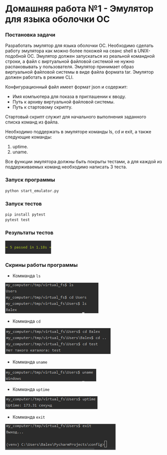# Домашняя работа №1 - Эмулятор для языка оболочки ОС
### Постановка задачи

Разработать эмулятор для языка оболочки ОС. Необходимо сделать работу
эмулятора как можно более похожей на сеанс shell в UNIX-подобной ОС.
Эмулятор должен запускаться из реальной командной строки, а файл с
виртуальной файловой системой не нужно распаковывать у пользователя.
Эмулятор принимает образ виртуальной файловой системы в виде файла формата
tar. Эмулятор должен работать в режиме CLI.

Конфигурационный файл имеет формат json и содержит:
- Имя компьютера для показа в приглашении к вводу.
- Путь к архиву виртуальной файловой системы.
- Путь к стартовому скрипту.

Стартовый скрипт служит для начального выполнения заданного списка
команд из файла.

Необходимо поддержать в эмуляторе команды ls, cd и exit, а также
следующие команды:
1. uptime.
2. uname.

Все функции эмулятора должны быть покрыты тестами, а для каждой из
поддерживаемых команд необходимо написать 3 теста.

### Запуск программы
```bash
python start_emulator.py
```

### Запуск тестов

```bash
pip install pytest
pytest test
```
### Результаты тестов
![Tests](https://github.com/Balex7777/Configuration_HW1/blob/main/images/tests.png)

### Скрины работы программы
- Комманда ``ls``

![ls](https://github.com/Balex7777/Configuration_HW1/blob/main/images/ls.png)

- Комманда ``cd``

![cd](https://github.com/Balex7777/Configuration_HW1/blob/main/images/cd.png)

- Комманда ``uname``

![uname](https://github.com/Balex7777/Configuration_HW1/blob/main/images/uname.png)

- Комманда ``uptime``

![uptime](https://github.com/Balex7777/Configuration_HW1/blob/main/images/uptime.png)

- Комманда ``exit``

![exit](https://github.com/Balex7777/Configuration_HW1/blob/main/images/exit.png)
